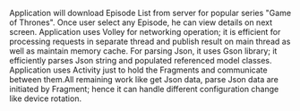 Application will download Episode List from server for popular series "Game of Thrones". Once user select any Episode, he 
can view details on next screen.
Application uses Volley for networking operation; it is efficient for processing requests in separate thread and publish 
result on main thread as well as maintain memory cache.
For parsing Json, it uses Gson library; it efficiently parses Json string and populated referenced model classes.
Application uses Activity just to hold the Fragments and communicate between them.All remaining work like get Json data, parse Json data are initiated by Fragment; hence it can handle different configuration change like device rotation.
